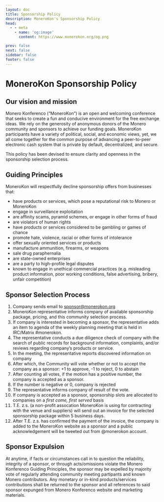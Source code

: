 ```yaml
---
layout: doc
title: Sponsorship Policy
description: MoneroKon's Sponsorship Policy
head:
  - - meta
    - name: 'og:image'
      content: https://www.monerokon.org/og.png

prev: false
next: false
sidebar: false
footer: false
---
```


# MoneroKon Sponsorship Policy

## Our vision and mission

Monero Konferenco (“MoneroKon”) is an open and welcoming conference that seeks to create a fun and conducive environment for the free exchange ideas. We rely on the generosity of anonymous donors of the Monero community and sponsors to achieve our funding goals. MoneroKon participants have a variety of political, social, and economic views, yet, we all come together for the common purpose of advancing a peer-to-peer electronic cash system that is private by default, decentralized, and secure.

This policy has been devised to ensure clarity and openness in the sponsorship selection process.

## Guiding Principles

MoneroKon will respectfully decline sponsorship offers from businesses that:

- have products or services, which pose a reputational risk to Monero or MoneroKon
- engage in surveillance exploitation
- are affinity scams, pyramid schemes, or engage in other forms of fraud
- are violators of human rights
- have products or services considered to be gambling or games of chance
- promote hate, violence, racial or other forms of intolerance
- offer sexually oriented services or products
- manufacture ammunition, firearms, or weapons
- sale drug paraphernalia
- are state-owned enterprises
- are a party to high-profile legal disputes
- known to engage in unethical commercial practices (e.g. misleading product information, poor working conditions, false advertising, bribery, unfair competition)

## Sponsor Selection Process

1. Company sends email to sponsor@monerokon.org
2. MoneroKon representative informs company of available sponsorship package, pricing, and this community selection process.
3. If company is interested in becoming a sponsor, the representative adds an item to agenda of the weekly planning meeting that is held in IRC/Matrix #monerokon.
4. The representative conducts a due diligence check of company with the search of public records for background information, complaints, and/or reviews regarding company’s products or service.
5. In the meeting, the representative reports discovered information on company
6. After which, the Community will vote whether or not to accept the company as a sponsor: +1 to approve, -1 to reject, 0 to abstain
7. After counting all votes, if the motion has a positive number, the company is accepted as a sponsor.
8. If the number is negative or 0, company is rejected
9. The representative informs company of result of the vote.
10. If company is accepted as a sponsor, sponsorship slots are allocated to companies on a _first come, first served_ basis
11. T.E. z.s. (a non-profit assocation MoneroKon is using for contracting with the venue and suppliers) will send out an invoice for the selected sponsorship package within 5 business days.
12. After T.E. z.s. has confirmed the payment of the invoice, the company is added to the MoneroKon website as a sponsor and a public acknowledgement will be tweeted out from @monerokon account.

## Sponsor Expulsion

At anytime, if facts or circumstances call in to question the reliability, integrity of a sponsor, or through acts/omissions violate the Monero Konferenco Guiding Principles, the sponsor may be expelled by majority vote of regularly attending community meeting partipants and known Monero contributors. Any monetary or in-kind products/services contributions shall be returned to the sponsor and all references to said sponsor expunged from Monero Konferenco website and marketing materials.
